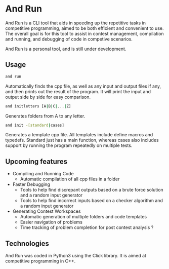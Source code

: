 # And Run
And Run is a CLI tool that aids in speeding up the repetitive tasks in competitive programming, aimed to be both efficient and convenient to use. The overall goal is for this tool to assist in contest management, compilation and running, and debugging of code in competive scenarios.

And Run is a personal tool, and is still under development.

## Usage
```sh
and run
```
Automatically finds the cpp file, as well as any input and output files if any, and then prints out the result of the program. It will print the input and output side by side for easy comparison.
```sh
and initletters [A|B|C|...|Z]
```
Generates folders from A to any letter.
```sh
and init -[standard|cases]
```
Generates a template cpp file. All templates include define macros and typedefs. Standard just has a main function, whereas cases also includes support by running the program repeatedly on multiple tests.


## Upcoming features
- Compiling and Running Code
    - Automatic compilation of all cpp files in a folder
- Faster Debugging
    - Tools to help find discrepant outputs based on a brute force solution and a random input generator
    - Tools to help find incorrect inputs based on a checker algorithm and a random input generator
- Generating Contest Workspaces
    - Automatic generation of multiple folders and code templates
    - Easier navigation of problems
    - Time tracking of problem completion for post contest analysis ?


## Technologies
And Run was coded in Python3 using the Click library. It is aimed at competitive programming in C++.
